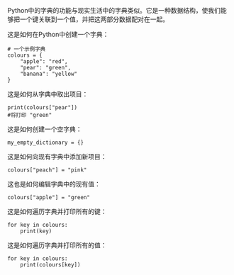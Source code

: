 Python中的字典的功能与现实生活中的字典类似。它是一种数据结构，使我们能够把一个键关联到一个值，并把这两部分数据配对在一起。

这是如何在Python中创建一个字典：
```
# 一个示例字典
colours = {
    "apple": "red", 
    "pear": "green", 
    "banana": "yellow"
}

```

这是如何从字典中取出项目：
```
print(colours["pear"])
#将打印 "green"
```

这是如何创建一个空字典：
```
my_empty_dictionary = {}
```

这是如何向现有字典中添加新项目：

```
colours["peach"] = "pink"
```

这也是如何编辑字典中的现有值：
```
colours["apple"] = "green"
```

这是如何遍历字典并打印所有的键：
```
for key in colours:
    print(key)
```

这是如何遍历字典并打印所有的值：
```
for key in colours:
    print(colours[key])
```